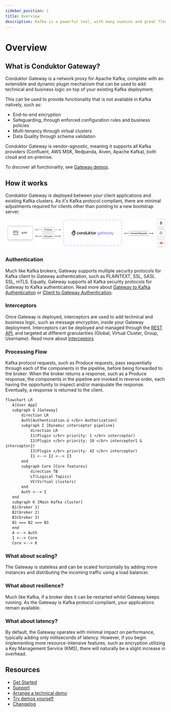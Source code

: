 ```yaml
---
sidebar_position: 1
title: Overview
description: Kafka is a powerful tool, with many nuances and great flexibility. However, this power and flexibility can lead to challenges around managing and bringing structure to your Kafka ecosystem, especially as it grows.
---
```


# Overview

## What is Conduktor Gateway?

Conduktor Gateway is a network proxy for Apache Kafka, complete with an extensible and dynamic plugin mechanism that can be used to add technical and business logic on top of your existing Kafka deployment.

This can be used to provide functionality that is not available in Kafka natively, such as:
 - End-to-end encryption
 - Safeguarding, through enforced configuration rules and business policies
 - Multi-tenancy through virtual clusters
 - Data Quality through schema validation

Conduktor Gateway is vendor-agnostic, meaning it supports all Kafka providers (Confluent, AWS MSK, Redpanda, Aiven, Apache Kafka), both cloud and on-premise.

To discover all functionality, see [Gateway demos](https://docs.conduktor.io/gateway/demos/).

## How it works

Conduktor Gateway is deployed between your client applications and existing Kafka clusters.   As it's Kafka protocol compliant, there are minimal adjustments required for clients other than pointing to a new bootstrap server.

![conduktor-gateway](./medias/conduktor-gateway.svg)

### Authentication

Much like Kafka brokers, Gateway supports multiple security protocols for Kafka client to Gateway authentication, such as PLAINTEXT, SSL, SASL SSL, mTLS. Equally, Gateway supports all Kafka security protocols for Gateway to Kafka authentication. Read more about [Gateway to Kafka Authentication](https://docs.conduktor.io/gateway/concepts/Gateway/) or [Client to Gateway Authentication](https://docs.conduktor.io/gateway/concepts/Clients/).

### Interceptors

Once Gateway is deployed, interceptors are used to add technical and business logic, such as message encryption, inside your Gateway deployment. Interceptors can be deployed and managed through the [REST API](https://developers.conduktor.io/), and targeted at different granularities (Global, Virtual Cluster, Group, Username). Read more about [Interceptors](./concepts/06-Interceptors-and-plugins/index.md)

### Processing Flow

Kafka protocol requests, such as Produce requests, pass sequentially through each of the components in the pipeline, before being forwarded to the broker. When the broker returns a response, such as a Produce response, the components in the pipeline are invoked in reverse order, each having the opportunity to inspect and/or manipulate the response. Eventually, a response is returned to the client.

 ```mermaid
flowchart LR
    A[User App]
    subgraph G [Gateway]
        direction LR
        Auth[Authentication & </br> Authorization]
        subgraph I [Dynamic interceptor pipeline]
            direction LR
            I1(Plugin </br> priority: 1 </br> interceptor)
            I2(Plugin </br> priority: 10 </br> interceptor1 & interceptor2)
            I3(Plugin </br> priority: 42 </br> interceptor)
            I1 <--> I2 <--> I3
        end
        subgraph Core [Core features]
            direction TB
            LT(Logical Topics)
            VC(Virtual clusters)
        end
        Auth <--> I
    end
    subgraph K [Main Kafka cluster]
    B1(broker 1)
    B2(broker 2)
    B3(broker 3)
    B1 === B2 === B3
    end
    A <--> Auth
    I <--> Core
    Core <--> K
```

### What about scaling?
The Gateway is stateless and can be scaled horizontally by adding more instances and distributing the incoming traffic using a load balancer.

### What about resilience?
Much like Kafka, if a broker dies it can be restarted whilst Gateway keeps running. As the Gateway is Kafka protocol compliant, your applications remain available.

### What about latency?
By default, the Gateway operates with minimal impact on performance, typically adding only milliseconds of latency. However, if you begin implementing more resource-intensive features, such as encryption utilizing a Key Management Service (KMS), there will naturally be a slight increase in overhead.

## Resources

- [Get Started](https://docs.conduktor.io/gateway/installation/)
- [Support](https://www.conduktor.io/contact/support)
- [Arrange a technical demo](https://www.conduktor.io/contact/demo/?utm_source=docs&utm_medium=webpage)
- [Try demos yourself](https://github.com/conduktor/conduktor-gateway-demos)
- [Changelog](https://www.conduktor.io/changelog/)